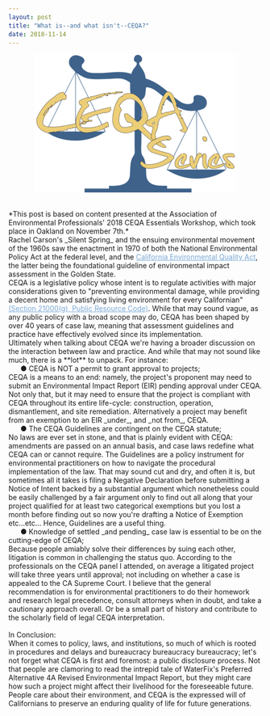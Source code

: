 ```yaml
---
layout: post
title: "What is--and what isn't--CEQA?"
date: 2018-11-14
---
```

<style>
a.linked-text {
color : #7ba9d6;
}
a:hover.linked-text {
color : azure;
}
</style>

<p align = "center">
<a href="https://www.califaep.org/programs/ceqa-essentials-workshops" target= "_blank"><img src="/images/svgs/CEQASerieslogo.png" alt="CEQA Series" title="CEQA Series"/></a>
</p>

<br>
*This post is based on content presented at the Association of Environmental Professionals' 2018 CEQA Essentials Workshop, which took place in Oakland on November 7th.*

<br>
Rachel Carson&#39;s _Silent Spring_ and the ensuing environmental movement of the 1960s saw the enactment in 1970 of both the National Environmental Policy Act at the federal level, and the <a class = "linked-text" href="http://resources.ca.gov/ceqa/more/faq.html" target= "_blank">California Environmental Quality Act</a>, the latter being the foundational guideline of environmental impact assessment in the Golden State.

<br>
CEQA is a legislative policy whose intent is to regulate activities with major considerations given to &quot;preventing environmental damage, while providing a decent home and satisfying living environment for every Californian&quot; <a class = "linked-text" href="https://leginfo.legislature.ca.gov/faces/codes_displaySection.xhtml?lawCode=PRC&amp;sectionNum=21000" target= "_blank">(Section 21000(g), Public Resource Code)</a>. While that may sound vague, as any public policy with a broad scope may do, CEQA has been shaped by over 40 years of case law, meaning that assessment guidelines and practice have effectively evolved since its implementation.

<br>
Ultimately when talking about CEQA we&#39;re having a broader discussion on the interaction between law and practice. And while that may not sound like much, there is a **lot** to unpack. For instance:

<br>
&nbsp;&nbsp;&nbsp;&nbsp;&nbsp;&nbsp;● CEQA is NOT a permit to grant approval to projects;

<br>
CEQA is a means to an end: namely, the project&#39;s proponent may need to submit an Environmental Impact Report (EIR) pending approval under CEQA. Not only that, but it may need to ensure that the project is compliant with CEQA throughout its entire life-cycle: construction, operation, dismantlement, and site remediation. Alternatively a project may benefit from an exemption to an EIR _under_, and _not from_, CEQA.

<br>
&nbsp;&nbsp;&nbsp;&nbsp;&nbsp;&nbsp;● The CEQA Guidelines are contingent on the CEQA statute;

<br>
No laws are ever set in stone, and that is plainly evident with CEQA: amendments are passed on an annual basis, and case laws redefine what CEQA can or cannot require. The Guidelines are a policy instrument for environmental practitioners on how to navigate the procedural implementation of the law. That may sound cut and dry, and often it is, but sometimes all it takes is filing a Negative Declaration before submitting a Notice of Intent backed by a substantial argument which nonetheless could be easily challenged by a fair argument only to find out all along that your project qualified for at least two categorical exemptions but you lost a month before finding out so now you&#39;re drafting a Notice of Exemption etc...etc... Hence, Guidelines are a useful thing.

<br>
&nbsp;&nbsp;&nbsp;&nbsp;&nbsp;&nbsp;● Knowledge of settled _and pending_ case law is essential to be on the cutting-edge of CEQA;

<br>
Because people amiably solve their differences by suing each other, litigation is common in challenging the status quo. According to the professionals on the CEQA panel I attended, on average a litigated project will take three years until approval; not including on whether a case is appealed to the CA Supreme Court. I believe that the general recommendation is for environmental practitioners to do their homework and research legal precedence, consult attorneys when in doubt, and take a cautionary approach overall. Or be a small part of history and contribute to the scholarly field of legal CEQA interpretation.


<br>
<br>
In Conclusion:

<br>
When it comes to policy, laws, and institutions, so much of which is rooted in procedures and delays and bureaucracy bureaucracy bureaucracy; let&#39;s not forget what CEQA is first and foremost: a public disclosure process. Not that people are clamoring to read the intrepid tale of WaterFix&#39;s Preferred Alternative 4A Revised Environmental Impact Report, but they might care how such a project might affect their livelihood for the foreseeable future. People care about their environment, and CEQA is the expressed will of Californians to preserve an enduring quality of life for future generations.
